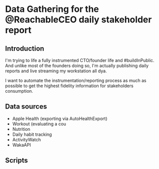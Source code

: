 # Data Gathering for the @ReachableCEO daily stakeholder report

## Introduction

I'm trying to life a fully instrumented CTO/founder life and #buildInPublic. And unlike most of the founders doing so, I'm actually publishing daily reports and live streaming my workstation all dya.

I want to automate the instrumentation/reporting process as much as possible to get the highest fidelity information for stakeholders consumption.

## Data sources

- Apple Health (exporting via AutoHealthExport)
- Workout (evaluating a cou
- Nutrition
- Daily habit tracking
- ActivityWatch
- WakaAPI


## Scripts
